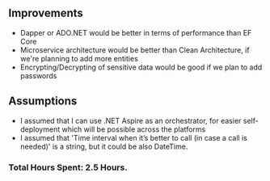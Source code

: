 ## Improvements
- Dapper or ADO.NET would be better in terms of performance than EF Core
- Microservice architecture would be better than Clean Architecture, if we're planning to add more entities
- Encrypting/Decrypting of sensitive data would be good if we plan to add passwords

## Assumptions
- I assumed that I can use .NET Aspire as an orchestrator, for easier self-deployment which will be possible across the platforms
- I assumed that 'Time interval when it’s better to call (in case a call is needed)' is a string, but it could be also DateTime.

### Total Hours Spent: 2.5 Hours.
